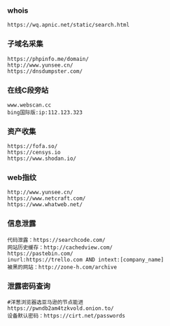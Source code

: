 ### whois
```
https://wq.apnic.net/static/search.html
```
### 子域名采集
```
https://phpinfo.me/domain/
http://www.yunsee.cn/
https://dnsdumpster.com/
```
### 在线C段旁站
```
www.webscan.cc
bing国际版:ip:112.123.323
```
### 资产收集
```
https://fofa.so/
https://censys.io
https://www.shodan.io/
```
### web指纹
```
http://www.yunsee.cn/
https://www.netcraft.com/
https://www.whatweb.net/
```

### 信息泄露
```
代码泄露：https://searchcode.com/
网站历史缓存：http://cachedview.com/
https://pastebin.com/
inurl:https://trello.com AND intext:[company_name]
被黑的网站：http://zone-h.com/archive
```
### 泄露密码查询
```
#洋葱浏览器选亚马逊的节点能进
https://pwndb2am4tzkvold.onion.to/
设备默认密码：https://cirt.net/passwords
```
